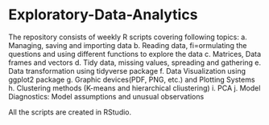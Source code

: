 # Exploratory-Data-Analytics
The repository consists of weekly R scripts covering following topics: 
a. Managing, saving and importing data
b. Reading data, fi=ormulating the questions and using different functions to explore the data
c. Matrices, Data frames and vectors
d. Tidy data, missing values, spreading and gathering
e. Data transformation using tidyverse package
f. Data Visualization using ggplot2 package
g. Graphic devices(PDF, PNG, etc.) and Plotting Systems
h. Clustering methods (K-means and hierarchical cliustering)
i. PCA
j. Model Diagnostics: Model assumptions and unusual observations

All the scripts are created in RStudio.
